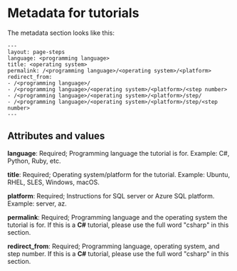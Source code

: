 # Metadata for tutorials
The metadata section looks like this:
  ```
---
layout: page-steps
language: <programming language>
title: <operating system>
permalink: /<programming language>/<operating system>/<platform>
redirect_from:
  - /<programming language>/
  - /<programming language>/<operating system>/<platform>/<step number>
  - /<programming language>/<operating system>/<platform>/step/
  - /<programming language>/<operating system>/<platform>/step/<step number>
---
  ```
  
  ## Attributes and values

**language**: Required; Programming language the tutorial is for. Example: C#, Python, Ruby, etc.

**title**: Required; Operating system/platform for the tutorial. Example: Ubuntu, RHEL, SLES, Windows, macOS.

**platform**: Required; Instructions for SQL server or Azure SQL platform. Example: server, az.

**permalink**: Required; Programming language and the operating system the tutorial is for. If this is a **C#** tutorial, please use the full word "csharp" in this section. 

**redirect_from**: Required; Programming language, operating system, and step number. If this is a **C#** tutorial, please use the full word "csharp" in this section. 
